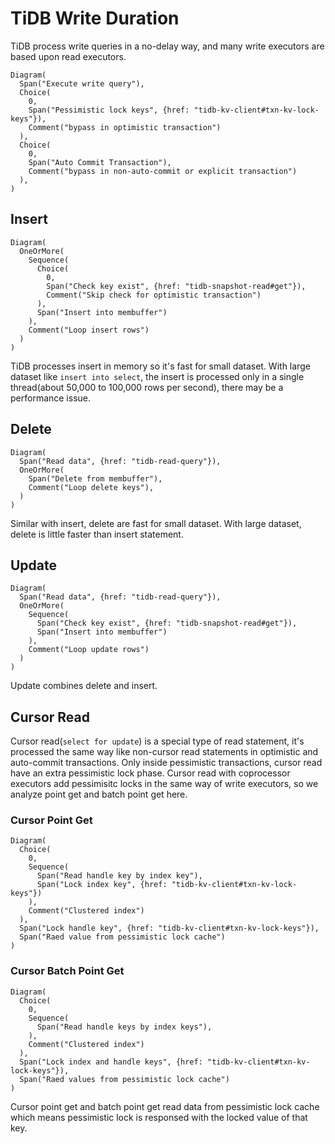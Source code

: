 # TiDB Write Duration

TiDB process write queries in a no-delay way, and many write executors are based upon read executors.

```railroad
Diagram(
  Span("Execute write query"),
  Choice(
    0,
    Span("Pessimistic lock keys", {href: "tidb-kv-client#txn-kv-lock-keys"}),
    Comment("bypass in optimistic transaction")
  ),
  Choice(
    0,
    Span("Auto Commit Transaction"),
    Comment("bypass in non-auto-commit or explicit transaction")
  ),
)
```

## Insert

```railroad
Diagram(
  OneOrMore(
    Sequence(
      Choice(
        0,
        Span("Check key exist", {href: "tidb-snapshot-read#get"}),
        Comment("Skip check for optimistic transaction")
      ),
      Span("Insert into membuffer")
    ),
    Comment("Loop insert rows")
  )
)
```

TiDB processes insert in memory so it's fast for small dataset.
With large dataset like `insert into select`, the insert is processed only in a single thread(about 50,000 to 100,000 rows per second), there may be a performance issue.

## Delete

```railroad
Diagram(
  Span("Read data", {href: "tidb-read-query"}),
  OneOrMore(
    Span("Delete from membuffer"),
    Comment("Loop delete keys"),
  )
)
```

Similar with insert, delete are fast for small dataset.
With large dataset, delete is little faster than insert statement.

## Update

```railroad
Diagram(
  Span("Read data", {href: "tidb-read-query"}),
  OneOrMore(
    Sequence(
      Span("Check key exist", {href: "tidb-snapshot-read#get"}),
      Span("Insert into membuffer")
    ),
    Comment("Loop update rows")
  )
)
```

Update combines delete and insert.

## Cursor Read

Cursor read(`select for update`) is a special type of read statement, it's processed the same way like non-cursor read statements in optimistic and auto-commit transactions. Only inside pessimistic transactions, cursor read have an extra pessimistic lock phase.
Cursor read with coprocessor executors add pessimisitc locks in the same way of write executors, so we analyze point get and batch point get here.

### Cursor Point Get

```railroad
Diagram(
  Choice(
    0,
    Sequence(
      Span("Read handle key by index key"),
      Span("Lock index key", {href: "tidb-kv-client#txn-kv-lock-keys"})
    ),
    Comment("Clustered index")
  ),
  Span("Lock handle key", {href: "tidb-kv-client#txn-kv-lock-keys"}),
  Span("Raed value from pessimistic lock cache")
)
```

### Cursor Batch Point Get

```railroad
Diagram(
  Choice(
    0,
    Sequence(
      Span("Read handle keys by index keys"),
    ),
    Comment("Clustered index")
  ),
  Span("Lock index and handle keys", {href: "tidb-kv-client#txn-kv-lock-keys"}),
  Span("Raed values from pessimistic lock cache")
)
```

Cursor point get and batch point get read data from pessimistic lock cache which means pessimistic lock is responsed with the locked value of that key.
